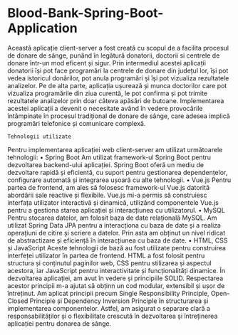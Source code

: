 # Blood-Bank-Spring-Boot-Application

  Această aplicație client-server a fost creată cu scopul de a facilita procesul de donare de sânge, punând în legătură donatorii, doctorii si centrele de donare 
într-un mod eficent și sigur. Prin intermediul acestei aplicații donatorii își pot face programări la centrele de donare din județul lor, își pot vedea istoricul 
donărilor, pot anula programări și își pot vizualiza rezultatele analizelor. Pe de alta parte, aplicația ușurează și munca doctorilor care pot vizualiza programările 
din ziua curentă, le pot confirma și pot trimite rezultatele analizelor prin doar câteva apăsări de butoane. Implementarea acestei aplicații a devenit o necesitate 
având în vedere provocările întâmpinate în procesul tradițional de donare de sânge, care adesea implică programări telefonice și comunicare complexă. 

	Tehnologii utilizate

Pentru implementarea aplicației web client-server am utilizat următoarele tehnologii: 
•	Spring Boot 
Am utilizat framework-ul Spring Boot pentru dezvoltarea backend-ului aplicației. Spring Boot oferă un mediu de dezvoltare rapidă și eficientă, cu suport pentru gestionarea dependențelor, configurare automată și integrarea ușoară cu alte tehnologii. 
•	Vue.js
Pentru partea de frontend, am ales să folosesc framework-ul Vue.js datorită abordării sale reactive și flexibile. Vue.js mi-a permis să construiesc interfața utilizator interactivă și dinamică, utilizând componentele Vue.js pentru a gestiona starea aplicației și interacțiunea cu utilizatorul.
•	MySQL 
Pentru stocarea datelor, am folosit baza de date relațională MySQL. Am utilizat Spring Data JPA pentru a interacționa cu baza de date și a realiza operațiuni de citire și scriere a datelor. Prin asta am obținut un nivel ridicat de abstractizare și eficiență în interacțiunea cu baza de date.
•	HTML, CSS și JavaScript
 Aceste tehnologii de bază au fost utilizate pentru construirea interfeței utilizator în partea de frontend. HTML a fost folosit pentru structura și conținutul paginilor web, CSS pentru stilizarea și aspectul acestora, iar JavaScript pentru interactivitate și funcționalități dinamice.
În dezvoltarea aplicației, am avut în vedere și principiile SOLID. Respectarea acestor principii m-a ajutat să obținn un cod modular, extensibil și ușor de întreținut. Am aplicat principii precum Single Responsibility Principle, Open-Closed Principle și Dependency Inversion Principle în structurarea și implementarea componentelor. Astfel, am asigurat o separare clară a responsabilităților și o flexibilitate crescută în dezvoltarea și întreținerea aplicației pentru donarea de sânge.
